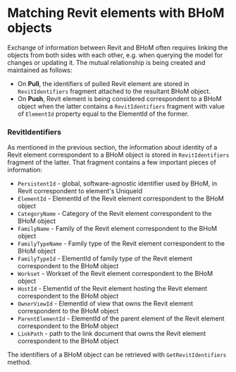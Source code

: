 # Matching Revit elements with BHoM objects
Exchange of information between Revit and BHoM often requires linking the objects from both sides with each other, e.g. when querying the model for changes or updating it. The mutual relationship is being created and maintained as follows:

- On **Pull**, the identifiers of pulled Revit element are stored in `RevitIdentifiers` fragment attached to the resultant BHoM object.
- On **Push**, Revit element is being considered correspondent to a BHoM object when the latter contains a `RevitIdentifiers` fragment with value of `ElementId` property equal to the ElementId of the former.

### RevitIdentifiers
As mentioned in the previous section, the information about identity of a Revit element correspondent to a BHoM object is stored in `RevitIdentifiers` fragment of the latter. That fragment contains a few important pieces of information:

- `PersistentId` - global, software-agnostic identifier used by BHoM, in Revit correspondent to element's UniqueId
- `ElementId` - ElementId of the Revit element correspondent to the BHoM object
- `CategoryName` - Category of the Revit element correspondent to the BHoM object
- `FamilyName` - Family of the Revit element correspondent to the BHoM object
- `FamilyTypeName` - Family type of the Revit element correspondent to the BHoM object
- `FamilyTypeId` - ElementId of family type of the Revit element correspondent to the BHoM object
- `Workset` - Workset of the Revit element correspondent to the BHoM object
- `HostId` - ElementId of the Revit element hosting the Revit element correspondent to the BHoM object
- `OwnerViewId` - ElementId of view that owns the Revit element correspondent to the BHoM object
- `ParentElementId` - ElementId of the parent element of the Revit element correspondent to the BHoM object
- `LinkPath` - path to the link document that owns the Revit element correspondent to the BHoM object

The identifiers of a BHoM object can be retrieved with `GetRevitIdentifiers` method.